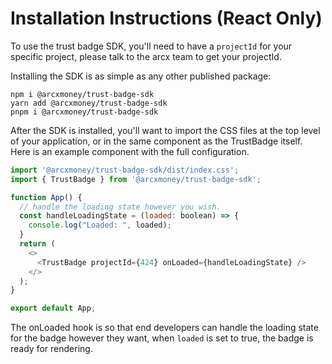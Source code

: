 # Installation Instructions (React Only)
To  use the trust badge SDK, you'll need to have a `projectId` for your specific project, please talk to the arcx team to get your projectId.  

Installing the SDK is as simple as any other published package:  
```
npm i @arcxmoney/trust-badge-sdk
yarn add @arcxmoney/trust-badge-sdk
pnpm i @arcxmoney/trust-badge-sdk
```

After the SDK is installed, you'll want to import the CSS files at the top level of your application, or in the same component as the TrustBadge itself.  
Here is an example component with the full configuration.

```js
import '@arcxmoney/trust-badge-sdk/dist/index.css';
import { TrustBadge } from '@arcxmoney/trust-badge-sdk';

function App() {
  // handle the loading state however you wish.
  const handleLoadingState = (loaded: boolean) => {
    console.log("Loaded: ", loaded);
  }
  return (
    <>
      <TrustBadge projectId={424} onLoaded={handleLoadingState} />
    </>
  );
}

export default App;
```

The onLoaded hook is so that end developers can handle the loading state for the badge however they want, when ``loaded`` is set to true, the badge is ready for rendering.
